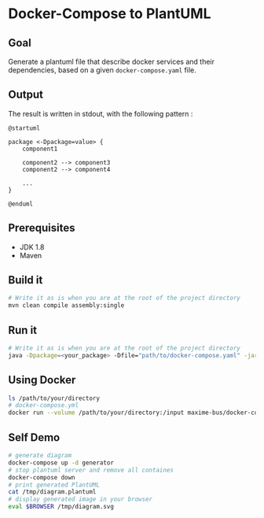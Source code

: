 # Docker-Compose to PlantUML

## Goal

Generate a plantuml file that describe docker services and their dependencies, based on a given `docker-compose.yaml` file.

## Output

The result is written in stdout, with the following pattern :

```plantuml
@startuml

package <-Dpackage=value> {
    component1

    component2 --> component3
    component2 --> component4

    ...
}

@enduml
```

## Prerequisites

- JDK 1.8
- Maven

## Build it

```sh
# Write it as is when you are at the root of the project directory
mvn clean compile assembly:single
```

## Run it

```sh
# Write it as is when you are at the root of the project directory
java -Dpackage=<your_package> -Dfile="path/to/docker-compose.yaml" -jar target/dockerToPlant.jar
```

## Using Docker

```sh
ls /path/to/your/directory
# docker-compose.yml
docker run --volume /path/to/your/directory:/input maxime-bus/docker-compose-to-plant-uml
```

## Self Demo

```sh
# generate diagram
docker-compose up -d generator
# stop plantuml server and remove all containes
docker-compose down
# print generated PlantUML
cat /tmp/diagram.plantuml
# display generated image in your browser
eval $BROWSER /tmp/diagram.svg
```
